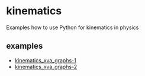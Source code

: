 # kinematics
Examples how to use Python for kinematics in physics


## examples
+ [kinematics_xva_graphs-1](kinematics_xva_graphs-1.ipynb)
+ [kinematics_xva_graphs-2](kinematics_xva_graphs-2.ipynb)